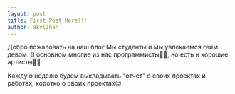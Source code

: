 ```yaml
---
layout: post
title: First Post Here!!!
author: akylzhan
---
```


Добро пожаловать на наш блог
Мы студенты и мы увлекаемся гейм девом. В основном многие из нас программисты👨‍💻, но есть и хорошие артисты👨‍🎨

Каждую неделю будем выкладывать "отчет" о своих проектах и работах, коротко о своих проектах😉